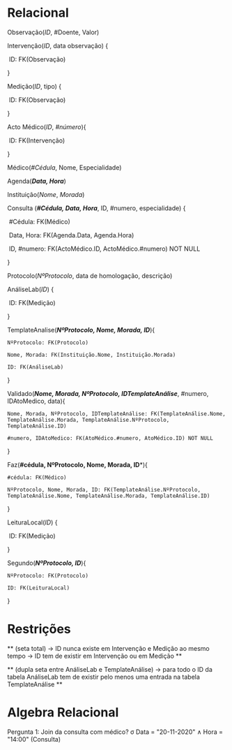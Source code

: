 # Relacional

Observação(*ID*, #Doente, Valor)

Intervenção(*ID*, data observação) {

​	ID: FK(Observação)

}

Medição(*ID*, tipo) {

​	ID: FK(Observação)

}

Acto Médico(*ID*, *#número*){

​	ID: FK(Intervenção)

}

Médico(*#Cédula*, Nome, Especialidade) 

Agenda(***Data, Hora***)

Instituição(*Nome*, *Morada*)



Consulta (***#Cédula, Data, Hora***, ID, #numero, especialidade) {

​	#Cédula: FK(Médico)

​	Data, Hora: FK(Agenda.Data, Agenda.Hora)

​	ID, #numero: FK(ActoMédico.ID, ActoMédico.#numero) NOT NULL

}

Protocolo(*NºProtocolo*, data de homologação, descrição) 

AnáliseLab(*ID*) {

​	ID: FK(Medição)

}

TemplateAnalise(***NºProtocolo, Nome, Morada, ID***){
    
    NºProtocolo: FK(Protocolo)
    
    Nome, Morada: FK(Instituição.Nome, Instituição.Morada)
    
    ID: FK(AnáliseLab)
}



Validado(***Nome, Morada, NºProtocolo, IDTemplateAnálise***, #numero, IDAtoMedico, data){
    
    Nome, Morada, NºProtocolo, IDTemplateAnálise: FK(TemplateAnálise.Nome, TemplateAnálise.Morada, TemplateAnálise.NºProtocolo, TemplateAnálise.ID)
    
    #numero, IDAtoMedico: FK(AtoMédico.#numero, AtoMédico.ID) NOT NULL

}

Faz(**#cédula, NºProtocolo, Nome, Morada, ID***){
    
    #cédula: FK(Médico)
    
    NºProtocolo, Nome, Morada, ID: FK(TemplateAnálise.NºProtocolo, TemplateAnálise.Nome, TemplateAnálise.Morada, TemplateAnálise.ID)

}

LeituraLocal(*ID*) {

​	ID: FK(Medição)

}

Segundo(***NºProtocolo, ID***){

    NºProtocolo: FK(Protocolo)

    ID: FK(LeituraLocal)

}


# Restrições
** (seta total)
-> ID nunca existe em Intervenção e Medição ao mesmo tempo
-> ID tem de existir em Intervenção ou em Medição
**

** (dupla seta entre AnáliseLab e TemplateAnálise)
-> para todo o ID da tabela AnáliseLab tem de existir pelo menos uma entrada na tabela TemplateAnálise
**



# Algebra Relacional

Pergunta 1:
    Join da consulta com médico?
    σ Data = "20-11-2020" ∧ Hora = "14:00" (Consulta)
    
